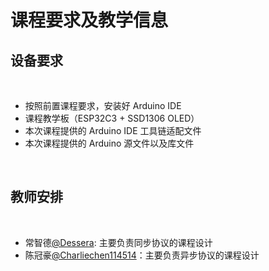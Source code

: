 # 课程要求及教学信息

## 设备要求

<br />

- 按照前置课程要求，安装好 Arduino IDE 
- 课程教学板（ESP32C3 + SSD1306 OLED）
- 本次课程提供的 Arduino IDE 工具链适配文件
- 本次课程提供的 Arduino 源文件以及库文件

<br />

## 教师安排

<br />

- 常智德[@Dessera](https://github.com/Dessera): 主要负责同步协议的课程设计
- 陈冠豪[@Charliechen114514](https://github.com/Charliechen114514)：主要负责异步协议的课程设计
